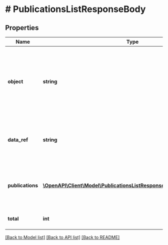 # # PublicationsListResponseBody

## Properties

Name | Type | Description | Notes
------------ | ------------- | ------------- | -------------
**object** | **string** | The type of object represented by JSON. This object stores information about publications in a dictionary. | [default to 'list']
**data_ref** | **string** | Identifies the name of the attribute that contains the array of publications. | [default to 'publications']
**publications** | [**\OpenAPI\Client\Model\PublicationsListResponseBodyPublicationsItem[]**](PublicationsListResponseBodyPublicationsItem.md) | Response schema model for publishing vouchers to a specific customer. |
**total** | **int** | Total number of publications. |

[[Back to Model list]](../../README.md#models) [[Back to API list]](../../README.md#endpoints) [[Back to README]](../../README.md)
